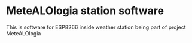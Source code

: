 # MeteALOlogia station software

This is software for ESP8266 inside weather station being part of project MeteALOlogia

